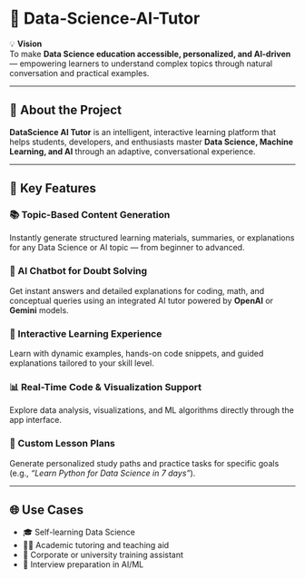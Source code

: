 # 🧠 Data-Science-AI-Tutor  

💡 **Vision**  
To make **Data Science education accessible, personalized, and AI-driven** — empowering learners to understand complex topics through natural conversation and practical examples.  

---

## 📘 About the Project 
**DataScience AI Tutor** is an intelligent, interactive learning platform that helps students, developers, and enthusiasts master **Data Science, Machine Learning, and AI** through an adaptive, conversational experience.  

---

## 🚀 Key Features  

### 📚 Topic-Based Content Generation  
Instantly generate structured learning materials, summaries, or explanations for any Data Science or AI topic — from beginner to advanced.  

### 💬 AI Chatbot for Doubt Solving  
Get instant answers and detailed explanations for coding, math, and conceptual queries using an integrated AI tutor powered by **OpenAI** or **Gemini** models.  

### 🧩 Interactive Learning Experience  
Learn with dynamic examples, hands-on code snippets, and guided explanations tailored to your skill level.  

### 📊 Real-Time Code & Visualization Support  
Explore data analysis, visualizations, and ML algorithms directly through the app interface.  

### 📖 Custom Lesson Plans  
Generate personalized study paths and practice tasks for specific goals (e.g., *“Learn Python for Data Science in 7 days”*).  

---

## 🌐 Use Cases  

- 🎓 Self-learning Data Science  
- 🧑‍🏫 Academic tutoring and teaching aid  
- 🏢 Corporate or university training assistant  
- 💼 Interview preparation in AI/ML  
